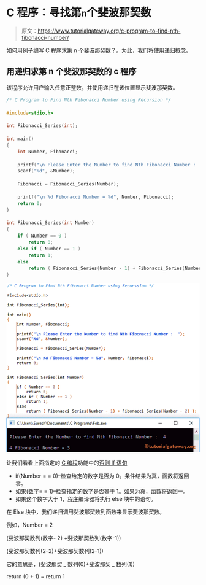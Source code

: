 # C 程序：寻找第`n`个斐波那契数

> 原文：<https://www.tutorialgateway.org/c-program-to-find-nth-fibonacci-number/>

如何用例子编写 C 程序求第 n 个斐波那契数？。为此，我们将使用递归概念。

## 用递归求第 n 个斐波那契数的 c 程序

该程序允许用户输入任意正整数，并使用递归在该位置显示斐波那契数。

```c
/* C Program to Find Nth Fibonacci Number using Recursion */

#include<stdio.h>

int Fibonacci_Series(int);

int main()
{
   	int Number, Fibonacci;

   	printf("\n Please Enter the Number to find Nth Fibonacci Number :  ");
   	scanf("%d", &Number);

   	Fibonacci = Fibonacci_Series(Number);

	printf("\n %d Fibonacci Number = %d", Number, Fibonacci);
    return 0;
}

int Fibonacci_Series(int Number)
{
   	if ( Number == 0 )
    	return 0;
   	else if ( Number == 1 )
    	return 1;
   	else
    	return ( Fibonacci_Series(Number - 1) + Fibonacci_Series(Number - 2) );
}
```

![C Program to Find Nth Fibonacci Number using Recursion](img/8777b179a0f8d857be941947e92db7fa.png)

让我们看看上面指定的 [C 编程](https://www.tutorialgateway.org/c-programming/)功能中的[否则 If 语句](https://www.tutorialgateway.org/else-if-statement-in-c/)

*   if(Number = = 0)–检查给定的数字是否为 0。条件结果为真，函数将返回零。
*   如果(数字= = 1)–检查指定的数字是否等于 1。如果为真，函数将返回一。
*   如果这个数字大于 1，[程序](https://www.tutorialgateway.org/c-programming-examples/)编译器将执行 else 块中的语句。

在 Else 块中，我们递归调用斐波那契数列函数来显示斐波那契数。

例如，Number = 2

(斐波那契数列(数字- 2) +斐波那契数列(数字-1))

(斐波那契数列(2–2)+斐波那契数列(2–1))

它的意思是，(斐波那契 _ 数列(0)+斐波那契 _ 数列(1))

return (0 + 1) = return 1